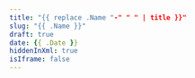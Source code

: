 ```yaml
---
title: "{{ replace .Name "-" " " | title }}"
slug: "{{ .Name }}"
draft: true
date: {{ .Date }}
hiddenInXml: true
isIframe: false
---
```

